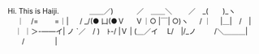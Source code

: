 Hi. This is Haiji.
　　　　＿＿／)
　　　／　＿＿＼
　　／　_(　　)_ヽ
　 ｜　/= 　　=｜|
　 / _/(● 凵(●Ｖ
　 Ｖ｜○ |￣| ○)ヽ
　 / ｜　 |＿|　/　|
　｜ ｜＞-――イ| ノ
`／　/ )　ﾄ-/ |Ｖ |
(＿／イ　 L/　|/_ノ
　　 /＼＿＿＿|
　　/　　　　 |
